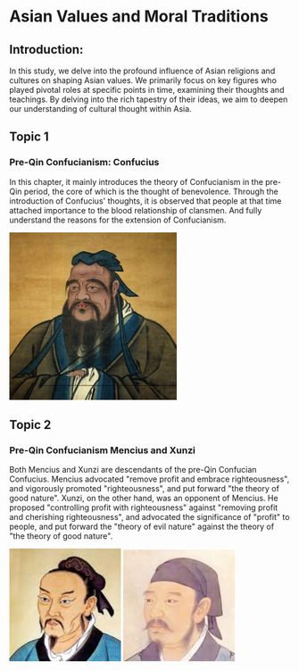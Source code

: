 # Asian Values and Moral Traditions

## Introduction:
In this study, we delve into the profound influence of Asian religions and cultures on shaping Asian values. We primarily focus on key figures who played pivotal roles at specific points in time, examining their thoughts and teachings. By delving into the rich tapestry of their ideas, we aim to deepen our understanding of cultural thought within Asia.

## Topic 1
### Pre-Qin Confucianism: Confucius
In this chapter, it mainly introduces the theory of Confucianism in the pre-Qin period, the core of which is the thought of benevolence. Through the introduction of Confucius' thoughts, it is observed that people at that time attached importance to the blood relationship of clansmen. And fully understand the reasons for the extension of Confucianism.

<img src="https://github.com/akahaz/Asian-Values-and-Moral-Traditions/blob/main/image/index/Confucius.jpg" width="300px">

## Topic 2
### Pre-Qin Confucianism Mencius and Xunzi
Both Mencius and Xunzi are descendants of the pre-Qin Confucian Confucius. Mencius advocated "remove profit and embrace righteousness", and vigorously promoted "righteousness", and put forward "the theory of good nature". Xunzi, on the other hand, was an opponent of Mencius. He proposed "controlling profit with righteousness" against "removing profit and cherishing righteousness", and advocated the significance of "profit" to people, and put forward the "theory of evil nature" against the theory of "the theory of good nature".

<img src="https://github.com/akahaz/Asian-Values-and-Moral-Traditions/blob/main/image/index/Mencius.jpg" width="200px"> <img src="https://github.com/akahaz/Asian-Values-and-Moral-Traditions/blob/main/image/index/Xunzi.jpg" width="200px">
